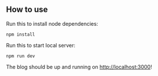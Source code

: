 ## How to use

Run this to install node dependencies:

```
npm install
```

Run this to start local server:

```
npm run dev
```

The blog should be up and running on [http://localhost:3000](http://localhost:3000)!